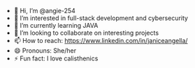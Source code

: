 - 👋 Hi, I’m @angie-254
- 👀 I’m interested in full-stack development and cybersecurity
- 🌱 I’m currently learning JAVA
- 💞️ I’m looking to collaborate on interesting projects
- 📫 How to reach: https://www.linkedin.com/in/janiceangella/
- 😄 Pronouns: She/her
- ⚡ Fun fact: I love calisthenics

<!---
angie-254/angie-254 is a ✨ special ✨ repository because its `README.md` (this file) appears on your GitHub profile.
You can click the Preview link to take a look at your changes.
--->
